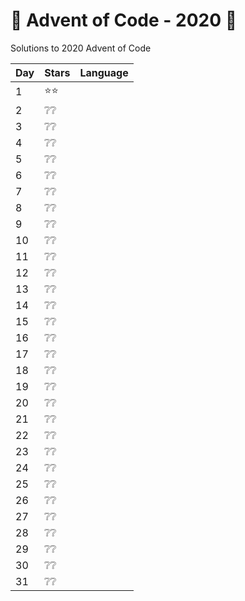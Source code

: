 # 🎄 Advent of Code - 2020 🎄

Solutions to 2020 Advent of Code


| Day | Stars | Language |
|-----|-------|----------|
| 1   | ⭐️⭐️    |          |
| 2   | ❔❔    |          |
| 3   | ❔❔    |          |
| 4   | ❔❔    |          |
| 5   | ❔❔    |          |
| 6   | ❔❔    |          |
| 7   | ❔❔    |          |
| 8   | ❔❔    |          |
| 9   | ❔❔    |          |
| 10  | ❔❔    |          |
| 11  | ❔❔    |          |
| 12  | ❔❔    |          |
| 13  | ❔❔    |          |
| 14  | ❔❔    |          |
| 15  | ❔❔    |          |
| 16  | ❔❔    |          |
| 17  | ❔❔    |          |
| 18  | ❔❔    |          |
| 19  | ❔❔    |          |
| 20  | ❔❔    |          |
| 21  | ❔❔    |          |
| 22  | ❔❔    |          |
| 23  | ❔❔    |          |
| 24  | ❔❔    |          |
| 25  | ❔❔    |          |
| 26  | ❔❔    |          |
| 27  | ❔❔    |          |
| 28  | ❔❔    |          |
| 29  | ❔❔    |          |
| 30  | ❔❔    |          |
| 31  | ❔❔    |          |
